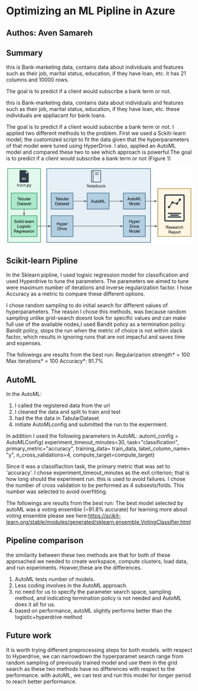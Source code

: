 # Optimizing an ML Pipline in Azure

## Authos: Aven Samareh

## Summary

this is Bank-marketing data, contains data about individuals and features such as their job, marital status, education, if they have loan, etc. it has 21 columns and 10000 rows.

The goal is to predict if a client would subscribe a bank term or not.

this is Bank-marketing data, contains data about individuals and features such as their job, marital status, education, if they have loan, etc. these individuals are appliacant for bank loans.  

The goal is to predict if a client would subscribe a bank term or not. I applied two different methods to the problem. First we used a Sckiti-learn model; the customized script to fit the data given that the hyperparameters of that model were tuned using HyperDrive. I also, applied an AutoML model and compared these two to see which approach is powerful.The goal is to predict if a client would subscribe a bank term or not (Figure 1)

![Diagram](creating-and-optimizing-an-ml-pipeline.png "Main Steps of the Project")

## Scikit-learn Pipline

In the Sklearn pipline, I used logisic regression model for classification and used Hyperdrive to tune the parameters. The parameters we aimed to tune were maximum number of iterations and inverse regularization factor. I hose Accuracy as a metric to compare these different options. 



I chose random sampling to do initial search for different values of hyperparameters. The reason I chose this methods, was because random sampling unlike grid-search doesnt look for specific values and can make full use of the available nodes,I used Bandit policy as a termination policy. Bandit policy, stops the run when the metric of choice is not within slack factor, which results in ignoring runs that are not impacful and saves time and expenses.

The followings are results from the best run:
Regularizarion strength* = 100
Max iterations* = 100
Accuracy*: 91.7%



## AutoML


In the AutoML:
1. I called the registered data from the url
2. I cleaned the data and split to train and test
3. had the the data in TabularDataset
4. initiate AutoMLconfig and submitted the run to the expermient.

In addition I used the following parameters in AutoML:
automl_config = AutoMLConfig(
    experiment_timeout_minutes=30,
    task="classification",
    primary_metric="accuracy",
    training_data= train_data,
    label_column_name= "y",
    n_cross_validations=4,
    compute_target=compute_target)
    
 Since it was a classifiaction task, the primary metric that was set to 'accuracy'. I chose experiment_timeout_minutes as the exit criterion; that is how long should the experiment run. this is used to avoid failures. I chose the number of  cross validation to be performed as 4 subsests/folds. This number was selected to avoid overfitting.
 
The followings are results from the best run:
The best model selected by autoML was a voting ensemble (~91.8% accurate)
for learning more about voting ensemble please see here:https://scikit-learn.org/stable/modules/generated/sklearn.ensemble.VotingClassifier.html


## Pipeline comparison

the similarity between these two methods are that for both of these approached we needed to create workspace, compute clusters, load data, and run experiments. Howver,these are the differences.

1. AutoML tests number of models.
2. Less coding involves in the AutoML approach.
3. no need for us to specify the parameter search space, sampling method, and indicating termination policy is not needed and AutoML does it all for us.
4. based on performance, autoML slightly performs better than the logistic+hyperdrive method

## Future work

It is worth trying different preprocessing steps for both models.
with respect to Hyperdrive, we can narrowdown the hyperparamet search range from random sampling of previously trained model and use them in the grid search as these two methods have no differences with respect to the performance.
with autoML, we can test and run this model for longer period to reach better performance.


